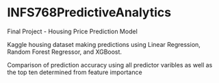 # INFS768PredictiveAnalytics
Final Project - Housing Price Prediction Model

Kaggle housing dataset making predictions using Linear Regression, Random Forest Regressor, and XGBoost.

Comparison of prediction accuracy using all predictor varibles as well as the top ten determined from feature importance
